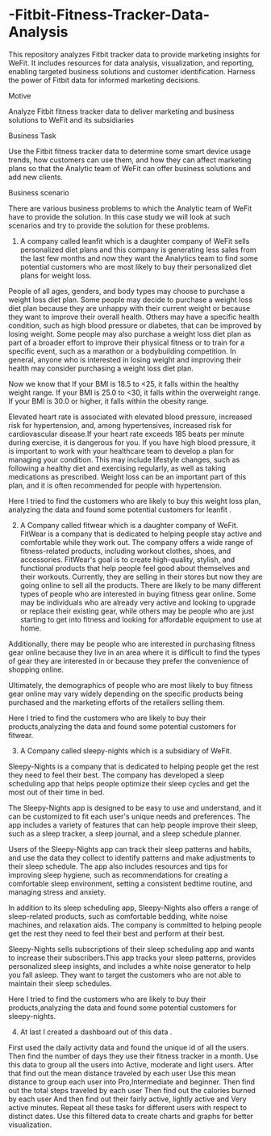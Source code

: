 # -Fitbit-Fitness-Tracker-Data-Analysis
This repository analyzes Fitbit tracker data to provide marketing insights for WeFit. It includes resources for data analysis, visualization, and reporting, enabling targeted business solutions and customer identification. Harness the power of Fitbit data for informed marketing decisions.


Motive

Analyze Fitbit fitness tracker data to deliver marketing and business solutions to WeFit and its subsidiaries

Business Task

Use the Fitbit fitness tracker data to determine some smart device usage trends, how customers can use them, and how they can affect marketing plans so that the Analytic team of WeFit can offer business solutions and add new clients.


 

Business scenario

There are various business problems to which the Analytic team of WeFit have to provide the solution. In this case study we will look at such scenarios and try to provide the solution for these problems.

 

1. A company called leanfit which is a daughter company of WeFit sells personalized diet plans and this company is generating less sales from the last few months and now they want the Analytics team to find some potential customers who are most likely to buy their personalized diet plans for weight loss.

People of all ages, genders, and body types may choose to purchase a weight loss diet plan. Some people may decide to purchase a weight loss diet plan because they are unhappy with their current weight or because they want to improve their overall health. Others may have a specific health condition, such as high blood pressure or diabetes, that can be improved by losing weight. Some people may also purchase a weight loss diet plan as part of a broader effort to improve their physical fitness or to train for a specific event, such as a marathon or a bodybuilding competition. In general, anyone who is interested in losing weight and improving their health may consider purchasing a weight loss diet plan.

Now we know that If your BMI is 18.5 to <25, it falls within the healthy weight range. If your BMI is 25.0 to <30, it falls within the overweight range. If your BMI is 30.0 or higher, it falls within the obesity range.

Elevated heart rate is associated with elevated blood pressure, increased risk for hypertension, and, among hypertensives, increased risk for cardiovascular disease.If your heart rate exceeds 185 beats per minute during exercise, it is dangerous for you. If you have high blood pressure, it is important to work with your healthcare team to develop a plan for managing your condition. This may include lifestyle changes, such as following a healthy diet and exercising regularly, as well as taking medications as prescribed. Weight loss can be an important part of this plan, and it is often recommended for people with hypertension.

Here I tried to find the customers who are likely to buy this weight loss plan, analyzing the data and found some potential customers for leanfit . 

 
2. A Company called fitwear which is a daughter company of WeFit. FitWear is a company that is dedicated to helping people stay active and comfortable while they work out. The company offers a wide range of fitness-related products, including workout clothes, shoes, and accessories. FitWear's goal is to create high-quality, stylish, and functional products that help people feel good about themselves and their workouts.
Currently, they are selling in their stores but now they are going online to sell all the products.
There are likely to be many different types of people who are interested in buying fitness gear online. Some may be individuals who are already very active and looking to upgrade or replace their existing gear, while others may be people who are just starting to get into fitness and looking for affordable equipment to use at home. 

Additionally, there may be people who are interested in purchasing fitness gear online because they live in an area where it is difficult to find the types of gear they are interested in or because they prefer the convenience of shopping online. 

Ultimately, the demographics of people who are most likely to buy fitness gear online may vary widely depending on the specific products being purchased and the marketing efforts of the retailers selling them.

Here I tried to find the customers who are likely to buy their products,analyzing the data and found some potential customers for fitwear. 

 

3. A Company called sleepy-nights which is a subsidiary of WeFit.

Sleepy-Nights is a company that is dedicated to helping people get the rest they need to feel their best. The company has developed a sleep scheduling app that helps people optimize their sleep cycles and get the most out of their time in bed.

The Sleepy-Nights app is designed to be easy to use and understand, and it can be customized to fit each user's unique needs and preferences. The app includes a variety of features that can help people improve their sleep, such as a sleep tracker, a sleep journal, and a sleep schedule planner.

Users of the Sleepy-Nights app can track their sleep patterns and habits, and use the data they collect to identify patterns and make adjustments to their sleep schedule. The app also includes resources and tips for improving sleep hygiene, such as recommendations for creating a comfortable sleep environment, setting a consistent bedtime routine, and managing stress and anxiety.

In addition to its sleep scheduling app, Sleepy-Nights also offers a range of sleep-related products, such as comfortable bedding, white noise machines, and relaxation aids. The company is committed to helping people get the rest they need to feel their best and perform at their best.

Sleepy-Nights sells subscriptions of their sleep scheduling app and wants to increase their subscribers.This app tracks your sleep patterns, provides personalized sleep insights, and includes a white noise generator to help you fall asleep. They want to target the customers who are not able to maintain their sleep schedules.

Here I tried to find the customers who are likely to buy their products,analyzing the data and found some potential customers for sleepy-nights. 

 

4. At last I created a dashboard out of this data .

First used the daily activity data and found the unique id of all the users.
Then find the number of days they use their fitness tracker in a month.
Use this data to group all the users into Active, moderate and light users.
After that find out the mean distance traveled by each user
Use this mean distance to group each user into Pro,Intermediate and beginner.
Then find out the total steps traveled by each user
Then find out the calories burned by each user
And then find out their fairly active, lightly active and Very active minutes.
Repeat all these tasks for different users with respect to distinct dates.
Use this filtered data to create charts and graphs for better visualization.
